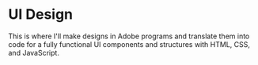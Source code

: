 # UI Design

This is where I'll make designs in Adobe programs and translate them into code for a fully functional UI components and structures with HTML, CSS, and JavaScript.
